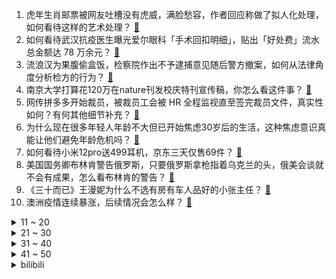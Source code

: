 1. 虎年生肖邮票被网友吐槽没有虎威，满脸愁容，作者回应称做了拟人化处理，如何看待这样的艺术处理？ [:link:](https://www.zhihu.com/question/510499800)
2. 如何看待武汉抗疫医生曝光爱尔眼科「手术回扣明细」，贴出「好处费」流水总金额达 78 万余元？ [:link:](https://www.zhihu.com/question/510601488)
3. 流浪汉为果腹偷盒饭，检察院作出不予逮捕意见随后警方撤案，如何从法律角度分析检方的行为？ [:link:](https://www.zhihu.com/question/510629451)
4. 南京大学打算花120万在nature刊发校庆特刊宣传稿，你怎么看这件事？ [:link:](https://www.zhihu.com/question/510629253)
5. 网传拼多多开始裁员，被裁员工会被 HR 全程监视直至签完裁员文件，真实性如何？有何其他细节补充？ [:link:](https://www.zhihu.com/question/510351399)
6. 为什么现在很多年轻人年龄不大但已开始焦虑30岁后的生活，这种焦虑意识真能让他们避免年龄危机吗？ [:link:](https://www.zhihu.com/question/510489151)
7. 如何看待小米12pro送499耳机，京东三天仅售69件？ [:link:](https://www.zhihu.com/question/510511515)
8. 美国国务卿布林肯警告俄罗斯，只要俄罗斯拿枪指着乌克兰的头，俄美会谈就不会有成果，怎么看布林肯的警告？ [:link:](https://www.zhihu.com/question/510533533)
9. 《三十而已》王漫妮为什么不选有房有车人品好的小张主任？ [:link:](https://www.zhihu.com/question/499782129)
10. 澳洲疫情连续暴涨，后续情况会怎么样？ [:link:](https://www.zhihu.com/question/510398142)
<details>
<summary>11 ~ 20</summary>

11. 如何评价《进击的巨人》最终季 Part2 第 1 集？ [:link:](https://www.zhihu.com/question/510608123)
12. 张文宏称「奥密克戎不是大号流感它会咬人」，要加强疫苗屏障，我们需要做好哪些应对措施？ [:link:](https://www.zhihu.com/question/510498421)
13. 科龙前董事长顾雏军获国家赔偿 43 万，含精神损害抚慰金 14.3 万，如何从法律角度分析这一赔偿？ [:link:](https://www.zhihu.com/question/510436393)
14. 《王牌部队》里顾一野娶了战友的妻子这个问题你怎么看？ [:link:](https://www.zhihu.com/question/508897203)
15. 如何评价综艺《麻花特开心》第一期？ [:link:](https://www.zhihu.com/question/510541512)
16. 23 岁姑娘胃疼 2 周没重视，被确诊为胃癌进展期，要全胃切除，有哪些健康隐患容易被我们忽视？ [:link:](https://www.zhihu.com/question/510318978)
17. 成都一男子火锅店遭围殴被泼滚烫火锅油，现场情况如何？施暴方将可能承担哪些法律责任？ [:link:](https://www.zhihu.com/question/510520861)
18. 中国胃癌死亡数占全球近半，抗幽门螺杆菌牙膏高价还爆卖，相关上市公司股价也大涨，是真管用还是智商税？ [:link:](https://www.zhihu.com/question/510386992)
19. 陕西省委书记要求医院能开尽开，第一时间救治透析患者、孕产妇，这对救治特殊人群有哪些帮助？ [:link:](https://www.zhihu.com/question/510236183)
20. 对于 2022 你们焦虑多还是期许多？ [:link:](https://www.zhihu.com/question/508038439)
</details>
<details>
<summary>21 ~ 30</summary>

21. 有没有一些培养小朋友性格的绘本推荐？ [:link:](https://www.zhihu.com/question/300712903)
22. 如何以「我穿越成了病娇文里的恶毒女配」为开头，写一篇小说？ [:link:](https://www.zhihu.com/question/463353580)
23. 买iPhone13还是iPhone13pro？ [:link:](https://www.zhihu.com/question/488331283)
24. 最不开心的时候会干什么？ [:link:](https://www.zhihu.com/question/508224001)
25. 是否有确凿证据证明米哈游的抄袭争议是他们自导自演的营销手段？ [:link:](https://www.zhihu.com/question/510407165)
26. 刚来找工作的话，到底是学技术还是说看工资和公司的前途？ [:link:](https://www.zhihu.com/question/510010855)
27. 有没有女主对男主很好，男主不珍惜，最后追妻火葬场的文？ [:link:](https://www.zhihu.com/question/486951141)
28. 2022年说说你最看好的股票？ [:link:](https://www.zhihu.com/question/509663561)
29. 为什么长时间独处容易导致心理问题？ [:link:](https://www.zhihu.com/question/507178360)
30. 那些你收藏的文案有哪些？ [:link:](https://www.zhihu.com/question/509362722)
</details>
<details>
<summary>31 ~ 40</summary>

31. 女生到底有多在乎男生的身高？ [:link:](https://www.zhihu.com/question/285460204)
32. SONY 索尼全画幅微单有哪些推荐的镜头？ [:link:](https://www.zhihu.com/question/49894365)
33. 你听过人生中最最最好笑的笑话是什么？ [:link:](https://www.zhihu.com/question/495851169)
34. 感觉自己特别特别特别平庸怎么办？ [:link:](https://www.zhihu.com/question/509727686)
35. 如何评价原神活动魔药研析的难度? [:link:](https://www.zhihu.com/question/510569069)
36. 如何评价高圆圆、张鲁一、王耀庆主演的电视剧《完美伴侣》？ [:link:](https://www.zhihu.com/question/509996949)
37. 对于考公务员有什么建议和感想吗？ [:link:](https://www.zhihu.com/question/501610064)
38. 你认为，孩子管教严格好还是放养式比较好？ [:link:](https://www.zhihu.com/question/509975605)
39. 2022 国考成绩发布，你考了多少分？复习了多久？有啥经验教训？ [:link:](https://www.zhihu.com/question/510680793)
40. NBA明天勇士比赛克莱复出，对此您有什么期待？ [:link:](https://www.zhihu.com/question/510609498)
</details>
<details>
<summary>41 ~ 50</summary>

41. 1 月 8 日 深圳新增 1 例本土确诊病例，目前深圳情况如何？ [:link:](https://www.zhihu.com/question/510433490)
42. 《甄嬛传》里纯元是刻意抢了宜修的后位吗？ [:link:](https://www.zhihu.com/question/52481401)
43. 初一初二没认真学习，初三怎么学? [:link:](https://www.zhihu.com/question/509700019)
44. 大家iPhone13买了手机壳和膜没有？ [:link:](https://www.zhihu.com/question/486376339)
45. 2022 年你打算控制体重吗？目标体重是多少？ [:link:](https://www.zhihu.com/question/509821392)
46. 目前最流行的装修风格有哪些？ [:link:](https://www.zhihu.com/question/447166202)
47. 哪些道理是你当律师之后才明白的？ [:link:](https://www.zhihu.com/question/437922823)
48. 孕期30多天的孕妇应注意什么? [:link:](https://www.zhihu.com/question/502067478)
49. 如何练就看到一道数学题，不管多难都有思路，并且能在短时间的思考后迅速把它解出来的能力？ [:link:](https://www.zhihu.com/question/503223536)
50. 《原神》中「神女劈观」现阶段所获得的成功能否为传统文化传承开启新的思路？ [:link:](https://www.zhihu.com/question/510406161)
</details><details>
<summary>bilibili</summary>

1. 《原神》剧情PV-「神女劈观」 [:link:](//www.bilibili.com/video/BV1kS4y1T7kK)
2. 极度舒适！拿来救命的药，原来是这样在身体里释放的 [:link:](//www.bilibili.com/video/BV1bF411q7ue)
3. 男人没了女人一起打游戏，就像自行车没有鱼鳃 [:link:](//www.bilibili.com/video/BV1bi4y197mF)
4. 和小可莉一起玩手指游戏吧 [:link:](//www.bilibili.com/video/BV1dD4y1F7y7)
5. 《颜值牛逼症》 这才是统一全球审美的老叔叔！ [:link:](//www.bilibili.com/video/BV1gr4y1U7Te)
6. 江歌案将宣判：在替刘鑫死后6年，她又被“好友刘鑫”狠狠捅了3刀！【洞察社会系列64】 [:link:](//www.bilibili.com/video/BV1gZ4y1S7pG)
7. 笑死！这是我今年吃过最离谱的泡面！！！ [:link:](//www.bilibili.com/video/BV1CY41187DP)
8. up主，你的脸疼吗？2021年10月新番吐槽打脸大总结！【泛式】 [:link:](//www.bilibili.com/video/BV18Y41187Ri)
9. 【英雄联盟】呼唤 – 2022赛季CG [:link:](//www.bilibili.com/video/BV1yD4y1F7uC)
10. 文笔好的人如何靠颜值吃饭？【硬核狠人22】 [:link:](//www.bilibili.com/video/BV1934y1z7ZQ)
<details>
<summary>11 ~ 20</summary>

11. 第一届电视剧“金鸭奖”，2021国产剧盘点！！ [:link:](//www.bilibili.com/video/BV1KT4y1m78T)
12. 【原神】《神女劈观》京剧老生翻唱——猛⚡男️⚡炸️⚡庙 [:link:](//www.bilibili.com/video/BV1jF411q7p2)
13. 仓鼠被迫打工，给黑心主人剥瓜子 [:link:](//www.bilibili.com/video/BV1pL411V7so)
14. 光环中的少年——二载(上) [:link:](//www.bilibili.com/video/BV1fL411F7T4)
15. 警长：奇怪？目标怎么消失了？ [:link:](//www.bilibili.com/video/BV1LT4y117Rq)
16. 同事这张看着就贵的PPT，原来都是学了这一招！【旁门左道】 [:link:](//www.bilibili.com/video/BV1ES4y1T7S6)
17. 演员的蛋生（2） [:link:](//www.bilibili.com/video/BV1q3411e7G2)
18. 当你在海底打破鸡蛋时 [:link:](//www.bilibili.com/video/BV1Rr4y1m73H)
19. 【点亮渊下宫】全体泪目！ [:link:](//www.bilibili.com/video/BV1VR4y1g7Af)
20. 【STN快报特别篇】年度总结，看看你有没有错过我们最精彩的整活！ [:link:](//www.bilibili.com/video/BV1D3411e7uf)
</details>
<details>
<summary>21 ~ 30</summary>

21. 铃空RPG新作 |《昭和米国物语》首部正式预告片 [:link:](//www.bilibili.com/video/BV1T34y167Q9)
22. 去景点帮女友拍照其实全程在自拍，回家之后... [:link:](//www.bilibili.com/video/BV1aT4y1m7RQ)
23. 【爆肝800+张原画】原神之刃！ [:link:](//www.bilibili.com/video/BV1gr4y1U71H)
24. 新英雄·暃 CG《玉城之子》——“人们也许存在偏见，但命运没有” [:link:](//www.bilibili.com/video/BV1N3411e7CZ)
25. 喜欢叫？ [:link:](//www.bilibili.com/video/BV1gP4y1J71T)
26. B友看我视频1890遍，只投5个币 [:link:](//www.bilibili.com/video/BV1yD4y1F7Xh)
27. 【罗翔】想成功先发疯！你以为现在传销那么简单吗？ [:link:](//www.bilibili.com/video/BV1Jm4y1X7Z2)
28. 时隔一年，两帅小伙首次尝试鹿肉，拿来烧烤味道太绝了！ [:link:](//www.bilibili.com/video/BV1vL4y1t7Pz)
29. 四大文明古国只剩中国，为什么只有中国文明一直延续至今？【为什么历史30】 [:link:](//www.bilibili.com/video/BV18i4y197x6)
30. 鲁智深大闹五台山！《红楼》《水浒》梦幻联动？（P3大闹五台山） [:link:](//www.bilibili.com/video/BV19P4y1E7wW)
</details>
<details>
<summary>31 ~ 40</summary>

31. 我把冬泳怪鸽做成了游戏，干就完啦奥利给！ [:link:](//www.bilibili.com/video/BV11u41127Pb)
32. B站用户名演绎“氚疝钾”，呵tui，穿山甲。 [:link:](//www.bilibili.com/video/BV1NR4y1G7QY)
33. 别听卖楼的瞎忽悠，现在楼房根本卖不出去 [:link:](//www.bilibili.com/video/BV1v44y1j7UN)
34. 一月工资抽满命！破大防了兄弟们！戴魈面具来抽魈！ [:link:](//www.bilibili.com/video/BV1C34y1q7xU)
35. 苏炳添十年蜕变: 为生命而奔跑 6.29 | 9.83【原创】 [:link:](//www.bilibili.com/video/BV19T4y127et)
36. 顶不住了！这小孩是超人生的吧，爱谁来带谁来吧！ [:link:](//www.bilibili.com/video/BV1nr4y1U74i)
37. 我回来了，想和大家聊聊疫情后的世界，以及我的未来计划 [:link:](//www.bilibili.com/video/BV1KY411h7cq)
38. 妈妈对你的年终盘点 [:link:](//www.bilibili.com/video/BV1RZ4y1U7tT)
39. 社 交 废 物 5 [:link:](//www.bilibili.com/video/BV1zY411a7pz)
40. 【金星】金姐内心强大且温柔，总是毫不吝啬地夸奖有才之人~ [:link:](//www.bilibili.com/video/BV1RT4y127HZ)
</details>
<details>
<summary>41 ~ 50</summary>

41. 【不愧是我】人菜瘾大！王冰冰终于“学会”花样滑冰了！ [:link:](//www.bilibili.com/video/BV1hY41187Vs)
42. 不留恋昨天，不贪恋明天，活在当下；昨天已是历史，明天是个谜团，今天去天赐的礼物！罗翔老师＃功夫熊猫 [:link:](//www.bilibili.com/video/BV1sa411z7sA)
43. 【医学博士】一个方法解决全天不困 I 为什么咖啡越喝越困？ [:link:](//www.bilibili.com/video/BV1t3411e7PA)
44. 大一动画结课作业 [:link:](//www.bilibili.com/video/BV1K44y1j763)
45. 剧本成真，这回公司真倒闭了，只能靠村民救济拍美食 [:link:](//www.bilibili.com/video/BV1fr4y1e72J)
46. 开盲盒开到本尊！一哈Raina来啦！ [:link:](//www.bilibili.com/video/BV1yu411U7Bh)
47. 【原神】神女劈观为何绝杀？文化传承绝不让路！ [:link:](//www.bilibili.com/video/BV1Vm4y1X7Bu)
48. 【招行特供】新年第一份甜，是染上 ❤️你的颜色 ❤️ [:link:](//www.bilibili.com/video/BV1GF411v75M)
49. 【胡先煦】是被公司毒哑了吗？！帅哥最近怎么不说话了？！！ [:link:](//www.bilibili.com/video/BV1NF411v7wx)
50. “她战胜了资本，干干净净地火了”  她配得上这个最佳女主！ [:link:](//www.bilibili.com/video/BV1qD4y1F7sj)
</details>
<details>
<summary>51 ~ 60</summary>

51. ⚡无 伤 速 通 2021 鬼 畜 区⚡ [:link:](//www.bilibili.com/video/BV1dq4y1C7LW)
52. “芜湖大司马”正式成为芜湖市政协委员，被安排在社科界别 [:link:](//www.bilibili.com/video/BV12u411U7qm)
53. 听君一席话，全是废话 5.0 ！！！ [:link:](//www.bilibili.com/video/BV1ER4y1g7jm)
54. 狗狗赖在大学图书馆，撒娇卖萌不肯走，保安拿它也没办法... [:link:](//www.bilibili.com/video/BV1or4y1m7cL)
55. 【凉拌蒜薹】这不是海带！～年夜饭来点新花样…这个真的巨好吃 [:link:](//www.bilibili.com/video/BV19b4y1e79c)
56. 让82岁老戏迷爷爷看《神女劈观》 [:link:](//www.bilibili.com/video/BV1MT4y117f3)
57. 震 撼 云 堇 一 整 年 ！ [:link:](//www.bilibili.com/video/BV1qY411a7Mw)
58. 不告诉我妈的情况下，把她当女儿一整天，结果竟然…… [:link:](//www.bilibili.com/video/BV1UT4y127aR)
59. 别喝牛奶了！来杯蟑螂奶吧 [:link:](//www.bilibili.com/video/BV1ju411U7q2)
60. 拒绝称体重的帝企鹅宝宝 [:link:](//www.bilibili.com/video/BV1aL4y1t7Rr)
</details>
<details>
<summary>61 ~ 70</summary>

61. 以质量回应质疑，用创新发扬文化，国产游戏如何向世界展现京剧风采？（原神文化考据11） [:link:](//www.bilibili.com/video/BV17i4y197YC)
62. 【平成三杰】奥特曼生产线！！！！！ [:link:](//www.bilibili.com/video/BV1na411z7e8)
63. 猎头蟹：你丧尽天良！你禽兽不如！你别玩VR了啊啊啊啊！！！ [:link:](//www.bilibili.com/video/BV1g3411e7Em)
64. 回家路上，遇到一个被冻住的水管……｜万物有灵且萌 唯佳酱原创 [:link:](//www.bilibili.com/video/BV1aP4y1E7tJ)
65. 呼！哈！ [:link:](//www.bilibili.com/video/BV1Z3411Y7ks)
66. 「初心永恒」——《崩坏3》S级觉醒角色「天元骑英」宣传PV [:link:](//www.bilibili.com/video/BV1hP4y1E7F3)
67. 好可爱的狗...东西 [:link:](//www.bilibili.com/video/BV1ZP4y1E7pM)
68. 当你的河南室友给你唱家有儿女 [:link:](//www.bilibili.com/video/BV1dY411a7wp)
69. 女子好心将北京房子借好友住半年，收房时发现“家”没了 [:link:](//www.bilibili.com/video/BV12b4y1n77E)
70. 这一脚 踢出了整个盛夏是什么梗【梗指南】 [:link:](//www.bilibili.com/video/BV18S4y1T7Ke)
</details>
<details>
<summary>71 ~ 80</summary>

71. 就怕猫咪会武术 [:link:](//www.bilibili.com/video/BV18F411q7jH)
72. 《2022年大预测，30条预测详解，30分钟完整版》 [:link:](//www.bilibili.com/video/BV1zL411V729)
73. 好家伙，短短10秒让我愣住了两次 [:link:](//www.bilibili.com/video/BV1yR4y1u7sx)
74. 上课看到学生鲨鱼夹发型好看，于是我迫不及待让孩子教我了 [:link:](//www.bilibili.com/video/BV1yu411U7LH)
75. 美国沃尔玛突现异象！ [:link:](//www.bilibili.com/video/BV1vD4y1F7vB)
76. 《 我 不 是 梗 神 》2021终极融梗 [:link:](//www.bilibili.com/video/BV1QD4y1F7fk)
77. 【一拳超人之饿狼篇】剧场版（自制动画） [:link:](//www.bilibili.com/video/BV1tP4y1E71x)
78. 【电竞星快报】赛季未开节奏先来，今年也是元气满满的一年呢！（第四季01期） [:link:](//www.bilibili.com/video/BV1gr4y1v7Nn)
79. 小潮院长逼我发的（2） [:link:](//www.bilibili.com/video/BV1tP4y1E7p7)
80. 哈哈哈，太草了！竟然真的把【卡其脱离太】做成了玩具 [:link:](//www.bilibili.com/video/BV1La411q7gN)
</details>
<details>
<summary>81 ~ 90</summary>

81. 又是一个白嫖小技巧！ [:link:](//www.bilibili.com/video/BV1vD4y1F7Zm)
82. 厨师长分享48款火锅蘸碟，不管来自哪里，总有一款适合您 [:link:](//www.bilibili.com/video/BV1ha411z7Ta)
83. 老 顽 童 [:link:](//www.bilibili.com/video/BV1wm4y1D71L)
84. 今天外边下雨，进屋里对付吃一口！ [:link:](//www.bilibili.com/video/BV1MT4y1m7z6)
85. 恭喜你，获得一套试卷！ [:link:](//www.bilibili.com/video/BV1n3411e7vQ)
86. 兄弟反目！我们打了一架！ [:link:](//www.bilibili.com/video/BV1ha411q7ME)
87. 外网的一位“切面包”博主，他是真的好喜欢切面包啊，然后，有很多很多人是真的好喜欢看他切面包啊 [:link:](//www.bilibili.com/video/BV1Eu411U7wz)
88. 男子被举报藏毒，一查竟是吃毛鸡蛋附送的椒盐 [:link:](//www.bilibili.com/video/BV1C44y1j72P)
89. 刻在中国人骨子里的浪漫 [:link:](//www.bilibili.com/video/BV1uR4y1G7vt)
90. 14min解锁腰背柔韧轻松获得天鹅背 舒缓腰酸背痛 提升形体气质 |芭蕾舞演员亲授 [:link:](//www.bilibili.com/video/BV11Y411a7MK)
</details>
<details>
<summary>91 ~ 100</summary>

91. 【JUMP】《雄狮少年》挨喷，属于自找的 [:link:](//www.bilibili.com/video/BV1eF411q7VD)
92. 超幸运！你见过彩虹🌈太阳☀️月亮🌙在同一片天空中吗？ [:link:](//www.bilibili.com/video/BV1jm4y1X7Kc)
93. 他是最棒的蜘蛛侠，也是“赌怪”和“恶霸” [:link:](//www.bilibili.com/video/BV1Yq4y127xc)
94. 娱乐圈最惨太子爷：赵小果哭得像开水壶，被范丞丞拿捏得死死的 [:link:](//www.bilibili.com/video/BV1fm4y1S7uk)
95. “我真演不了40岁嘛，我年轻又貌美” [:link:](//www.bilibili.com/video/BV1k44y1j7Zo)
96. 【原神】全网首发！从号品方面教你抽卡，抽卡系列教学第一期 [:link:](//www.bilibili.com/video/BV1A3411e7eM)
97. 2021年度总结，鲤鱼Ace解说 [:link:](//www.bilibili.com/video/BV1h44y1j78U)
98. 【阿斗】“民风淳朴”伯明翰！两大黑帮火并名场面集结！9.1分英剧神作《浴血黑帮》P3 [:link:](//www.bilibili.com/video/BV1oF411e7Wi)
99. “五千年很长吗？你看牌桌上还有多少老对手” [:link:](//www.bilibili.com/video/BV1Da411z7m3)
100. 2022年的第一把喜糖，来了！ [:link:](//www.bilibili.com/video/BV1344y1j7dL)
</details></details>